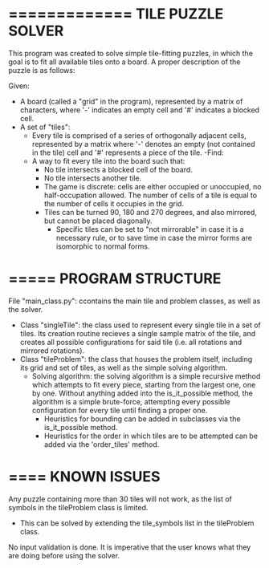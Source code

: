 =============
TILE PUZZLE SOLVER
=============

This program was created to solve simple tile-fitting puzzles, in which the goal is to fit all available tiles onto a board. A proper description of the puzzle is as follows:

Given:
- A board (called a "grid" in the program), represented by a matrix of characters, where '-' indicates an empty cell and '#' indicates a blocked cell.
- A set of "tiles":
  - Every tile is comprised of a series of orthogonally adjacent cells, represented by a matrix where '-' denotes an empty (not contained in the tile) cell and
    '#' represents a piece of the tile.
-Find:
  - A way to fit every tile into the board such that:
    - No tile intersects a blocked cell of the board.
    - No tile intersects another tile.
    - The game is discrete: cells are either occupied or unoccupied, no half-occupation allowed. The number of cells of a tile is equal to the number of cells it occupies in the grid.
    - Tiles can be turned 90, 180 and 270 degrees, and also mirrored, but cannot be placed diagonally.
      - Specific tiles can be set to "not mirrorable" in case it is a necessary rule, or to save time in case the mirror forms are isomorphic to normal forms.

=====
PROGRAM STRUCTURE
=====

File "main_class.py": ccontains the main tile and problem classes, as well as the solver.

- Class "singleTile": the class used to represent every single tile in a set of tiles. Its creation routine recieves a single sample matrix of the tile, and creates all possible configurations for said tile (i.e. all rotations and mirrored rotations).
- Class "tileProblem": the class that houses the problem itself, including its grid and set of tiles, as well as the simple solving algorithm.
  - Solving algorithm: the solving algorithm is a simple recursive method which attempts to fit every piece, starting from the largest one, one by one. Without anything added into the is_it_possible method, the algorithm is a simple brute-force, attempting every possible configuration for every tile until finding a proper one. 
    - Heuristics for bounding can be added in subclasses via the is_it_possible method.
    - Heuristics for the order in which tiles are to be attempted can be added via the 'order_tiles' method.

====
KNOWN ISSUES
====

Any puzzle containing more than 30 tiles will not work, as the list of symbols in the tileProblem class is limited.
- This can be solved by extending the tile_symbols list in the tileProblem class.

No input validation is done. It is imperative that the user knows what they are doing before using the solver.

